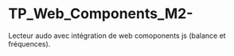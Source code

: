 # TP_Web_Components_M2-
Lecteur audo avec intégration de web comoponents js (balance et fréquences).
